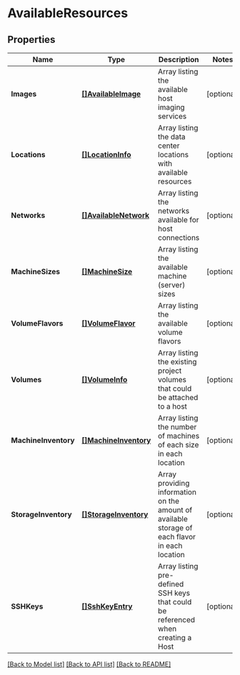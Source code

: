 # AvailableResources

## Properties

Name | Type | Description | Notes
------------ | ------------- | ------------- | -------------
**Images** | [**[]AvailableImage**](AvailableImage.md) | Array listing the available host imaging services | [optional] 
**Locations** | [**[]LocationInfo**](LocationInfo.md) | Array listing the data center locations with available resources | [optional] 
**Networks** | [**[]AvailableNetwork**](AvailableNetwork.md) | Array listing the networks available for host connections | [optional] 
**MachineSizes** | [**[]MachineSize**](MachineSize.md) | Array listing the available machine (server) sizes | [optional] 
**VolumeFlavors** | [**[]VolumeFlavor**](VolumeFlavor.md) | Array listing the available volume flavors | [optional] 
**Volumes** | [**[]VolumeInfo**](VolumeInfo.md) | Array listing the existing project volumes that could be attached to a host | [optional] 
**MachineInventory** | [**[]MachineInventory**](MachineInventory.md) | Array listing the number of machines of each size in each location | [optional] 
**StorageInventory** | [**[]StorageInventory**](StorageInventory.md) | Array providing information on the amount of available storage of each flavor in each location | [optional] 
**SSHKeys** | [**[]SshKeyEntry**](SSHKeyEntry.md) | Array listing pre-defined SSH keys that could be referenced when creating a Host | [optional] 

[[Back to Model list]](../README.md#documentation-for-models) [[Back to API list]](../README.md#documentation-for-api-endpoints) [[Back to README]](../README.md)


